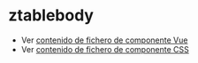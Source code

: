 # ztablebody

 - Ver [contenido de fichero de componente Vue](./ztablebody.vue)
 - Ver [contenido de fichero de componente CSS](./ztablebody.css)
